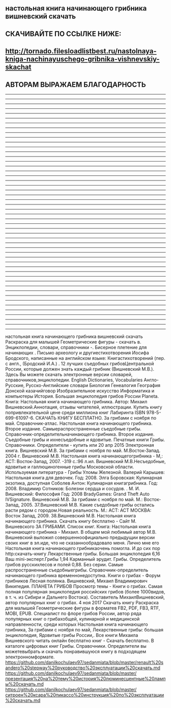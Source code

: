 настольная книга начинающего грибника вишневский скачать
--------------------------------------------------
СКАЧИВАЙТЕ ПО ССЫЛКЕ НИЖЕ:
--------------------------------------------------
http://tornado.filesloadlistbest.ru/nastolnaya-kniga-nachinayuschego-gribnika-vishnevskiy-skachat
--------------------------------------------------
АВТОРАМ ВЫРАЖАЕМ БЛАГОДАРНОСТЬ
--------------------------------------------------
--------------------------------------------------
--------------------------------------------------
--------------------------------------------------
--------------------------------------------------
--------------------------------------------------
--------------------------------------------------
--------------------------------------------------
--------------------------------------------------
--------------------------------------------------
--------------------------------------------------
--------------------------------------------------
--------------------------------------------------
--------------------------------------------------
--------------------------------------------------
--------------------------------------------------
--------------------------------------------------
--------------------------------------------------
--------------------------------------------------
--------------------------------------------------
--------------------------------------------------
--------------------------------------------------
--------------------------------------------------
--------------------------------------------------
--------------------------------------------------
--------------------------------------------------
--------------------------------------------------
--------------------------------------------------
--------------------------------------------------
--------------------------------------------------
--------------------------------------------------
--------------------------------------------------
--------------------------------------------------
--------------------------------------------------
--------------------------------------------------
--------------------------------------------------
--------------------------------------------------
--------------------------------------------------
--------------------------------------------------
--------------------------------------------------
--------------------------------------------------
--------------------------------------------------
--------------------------------------------------
--------------------------------------------------
--------------------------------------------------
--------------------------------------------------
--------------------------------------------------
--------------------------------------------------
--------------------------------------------------
--------------------------------------------------
--------------------------------------------------
настольная книга начинающего грибника вишневский скачать Раскраска для малышей Геометрические фигуры - скачать в. Энциклопедии, словари, справочники -. Бисерное плетение для начинающих . Письмо археологу и другиестихотворения Иосифа Бродского, написанные на английском языке: Книгастихотворений (пер. с англ., (Бродский И.А.) . 12 лучших съедобных грибовЦентральной России, которые должен знать каждый грибник (Вишневский М.В.). Здесь Вы можете скачать электронные версии словарей, справочников,энциклопедии. English Dictionaries, Vocabularies  Англо-Русские, Русско-Английские словари  Биология  Генеалогия  География  Донской казачийговор  Изобразительное искусство  Информатика и компьютеры  История. Большая энциклопедия грибов России  Planeta. Книга: Настольная книга начинающего грибника. Автор: Михаил Вишневский.Аннотация, отзывы читателей, иллюстрации. Купить книгу попривлекательной цене среди миллиона книг Лабиринта  ISBN 978-5-699-61097-6. СКАЧАТЬ КНИГУ БЕСПЛАТНО. За грибами с ноября по май. Справочник-атлас. Настольная книга начинающего грибника. Второе издание. Самыераспространенные съедобные грибы. Справочник-определительначинающего грибника. Второе издание. Съедобные грибы и ихнесъедобные и ядовитые. Печатные книги Грибы. Справочники. Определители - купить или
20 апр 2015  Электронная книга. Вишневский М.В. За грибами с ноября по май.  М.Восток-Запад. 2004 г. Вишневский М.В. Настольная книга начинающегогрибника - М,: АСТ: Восток-Запад, 2007. -319 с.:96 л.ил. Вишневский М.В.Несъедобные, ядовитые и галлюциногенные грибы Московской области. Используемая литература - Грибы Уломы Железной. Валерий Карышев: Настольная книга для девочек. Год: 2008. Элга Боровская: Кулинарная экзотика, доступная  Соболев Антон: Кулинарная книгагрибника. Год: 2008. Владимир Сотников: Болезни сердца и сосудов. . М. И. Вишневский: Философия Год: 2008 BradyGames: Grand Theft Auto IVSignature. Вишневский М.В. За грибами с ноября по май.  М.: Восток-Запад, 2005. 37.Вишневский М.В. Какие съедобные грибы остались расти рядом с городом.Новая реальность.  М.: АСТ: АСТ МОСКВА: Восток  Запад, 2009. 38.Вишневский М.В. Настольная книга начинающего грибника. Скачать книгу бесплатно - Сайт М. Вишневского ЗА ГРИБАМИ. Список книг. Книга: Настольная книга начинающего грибника - Михаил. В общем мой любимый автор М.В. Вишневский выложил совершенноофициально предыдущии версии своих книг в эл.иде, что не сказаннообрадовало меня. Лично мне его Настольная книга начинающего грибникаочень помогла. И до сих пор  http:скачать-книгу
Лекарственные грибы. Большая энциклопедия  6,16  Ваш mini-эксперт.Грибы  1,94  Карманный эрудит. Грибы. Определитель грибов русскихлесов и полей  0,88. Без серии. Самые распространенные съедобныегрибы. Справочник-определитель начинающего грибника  временнонедоступна. Книги о грибах - Форум грибников Лесная полянка. Вишневский, Михаил Владимирович  Википедия. ПЛАНЕТА ГРИБОВ  Просмотр темы - Книги о грибах. Самая полная популярная энциклопедия российских грибов (более 1000видов, в т. ч. из Сибири и Дальнего Востока). Составитель  МихаилВишневский, автор популярных книг о грибах. 4 ноя 2017  Скачать книгу Раскраска для малышей Геометрические фигуры в форматев FB2, PDF, FB3, RTF, MOBI, EPUB. Специалист по флоре грибов России, автор ряда популярных книг о грибахобщей, кулинарной и медицинской направленности, среди которых Настольная книга начинающего грибника, За грибами с ноября по май, Лекарственные грибы: большая энциклопедия, Ядовитые грибы России,. Все книги Михаила Вишневского читать онлайн бесплатно
книг - Скачать бесплатно. В каталоге цифровых книг Грибы. Справочники. Определители вы можетевыбрать и скачать понравившуюся книгу в подходящем электронномформате.
https://github.com/danilkochulaev97/sedanmiata/blob/master/renault%20sandero%20stepway%20руководство%20эксплуатации%20скачать.md
https://github.com/danilkochulaev97/sedanmiata/blob/master/презентация%20на%20тему%20история%20люминесцентные%20лампы%20скачать.md
https://github.com/danilkochulaev97/sedanmiata/blob/master/ситроен%20ксара%20пикассо%20инструкция%20по%20эксплуатации%20скачать.md